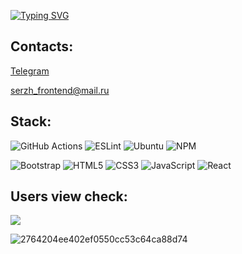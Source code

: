 <a align="center" href="https://git.io/typing-svg"><img src="https://readme-typing-svg.herokuapp.com?font=Fira+Code&weight=600&duration=2000&pause=500&color=550D1C&background=FF000000&center=true&width=435&height=60&lines=Junior+frontend+developer" alt="Typing SVG" /></a>

## Contacts: 
[Telegram](https://t.me/LongTime667)

serzh_frontend@mail.ru

## Stack:
![GitHub Actions](https://img.shields.io/badge/github%20actions-%232671E5.svg?style=for-the-badge&logo=githubactions&logoColor=white)
![ESLint](https://img.shields.io/badge/ESLint-4B3263?style=for-the-badge&logo=eslint&logoColor=white)
![Ubuntu](https://img.shields.io/badge/Ubuntu-E95420?style=for-the-badge&logo=ubuntu&logoColor=white)
![NPM](https://img.shields.io/badge/NPM-%23CB3837.svg?style=for-the-badge&logo=npm&logoColor=white)


![Bootstrap](https://img.shields.io/badge/bootstrap-%23563D7C.svg?style=for-the-badge&logo=bootstrap&logoColor=white)
![HTML5](https://img.shields.io/badge/html5-%23E34F26.svg?style=for-the-badge&logo=html5&logoColor=white)
![CSS3](https://img.shields.io/badge/css3-%231572B6.svg?style=for-the-badge&logo=css3&logoColor=white)
![JavaScript](https://img.shields.io/badge/javascript-%23323330.svg?style=for-the-badge&logo=javascript&logoColor=%23F7DF1E)
![React](https://img.shields.io/badge/react-%2320232a.svg?style=for-the-badge&logo=react&logoColor=%2361DAFB)

## Users view check:
![](https://komarev.com/ghpvc/?username=Skeler667)

![2764204ee402ef0550cc53c64ca88d74](https://user-images.githubusercontent.com/85356853/224777670-9602cdcc-2ef9-40fc-88b8-28bae2728cf2.gif)
